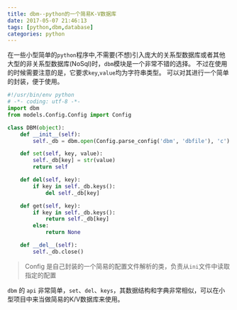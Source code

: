 ```yaml
---
title: dbm--python的一个简易K-V数据库
date: 2017-05-07 21:46:13
tags: [python,dbm,database]
categories: python
---
```


在一些小型简单的`python`程序中,不需要(不想)引入庞大的关系型数据库或者其他大型的非关系型数据库(NoSql)时，`dbm`模块是一个非常不错的选择。
不过在使用的时候需要注意的是，它要求`key`,`value`均为字符串类型。
可以对其进行一个简单的封装，便于使用。
```python
#!/usr/bin/env python
# -*- coding: utf-8 -*-
import dbm
from models.Config.Config import Config

class DBM(object):
    def __init__(self):
        self._db = dbm.open(Config.parse_config('dbm', 'dbfile'), 'c')

    def set(self, key, value):
        self._db[key] = str(value)
        return self

    def del(self, key):
        if key in self._db.keys():
            del self._db[key]

    def get(self, key):
        if key in self._db.keys():
            return self._db[key]
        else:
            return None

    def __del__(self):
        self._db.close()

```
> Config 是自己封装的一个简易的配置文件解析的类，负责从`ini`文件中读取指定的配置

`dbm` 的 `api` 非常简单，`set`、`del`、`keys`，其数据结构和字典非常相似，可以在小型项目中来当做简易的K/V数据库来使用。